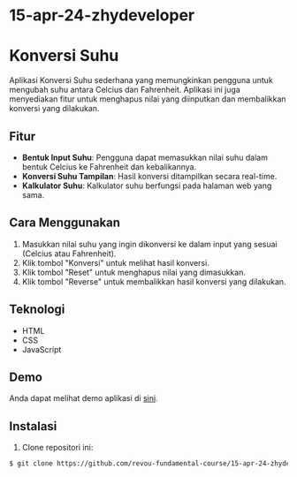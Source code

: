 # 15-apr-24-zhydeveloper

# Konversi Suhu

Aplikasi Konversi Suhu sederhana yang memungkinkan pengguna untuk mengubah suhu antara Celcius dan Fahrenheit. Aplikasi ini juga menyediakan fitur untuk menghapus nilai yang diinputkan dan membalikkan konversi yang dilakukan.

## Fitur

- **Bentuk Input Suhu**: Pengguna dapat memasukkan nilai suhu dalam bentuk Celcius ke Fahrenheit dan kebalikannya.
- **Konversi Suhu Tampilan**: Hasil konversi ditampilkan secara real-time.
- **Kalkulator Suhu**: Kalkulator suhu berfungsi pada halaman web yang sama.

## Cara Menggunakan

1. Masukkan nilai suhu yang ingin dikonversi ke dalam input yang sesuai (Celcius atau Fahrenheit).
2. Klik tombol "Konversi" untuk melihat hasil konversi.
3. Klik tombol "Reset" untuk menghapus nilai yang dimasukkan.
4. Klik tombol "Reverse" untuk membalikkan hasil konversi yang dilakukan.

## Teknologi

- HTML
- CSS
- JavaScript

## Demo

Anda dapat melihat demo aplikasi di [sini](link_demo).

## Instalasi

1. Clone repositori ini:

```bash
$ git clone https://github.com/revou-fundamental-course/15-apr-24-zhydeveloper.git

```
